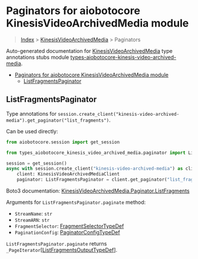 <a id="paginators-for-aiobotocore-kinesisvideoarchivedmedia-module"></a>

# Paginators for aiobotocore KinesisVideoArchivedMedia module

> [Index](..) > [KinesisVideoArchivedMedia](.) > Paginators

Auto-generated documentation for
[KinesisVideoArchivedMedia](https://boto3.amazonaws.com/v1/documentation/api/latest/reference/services/kinesis-video-archived-media.html#KinesisVideoArchivedMedia)
type annotations stubs module
[types-aiobotocore-kinesis-video-archived-media](https://pypi.org/project/types-aiobotocore-kinesis-video-archived-media/).

- [Paginators for aiobotocore KinesisVideoArchivedMedia module](#paginators-for-aiobotocore-kinesisvideoarchivedmedia-module)
  - [ListFragmentsPaginator](#listfragmentspaginator)

<a id="listfragmentspaginator"></a>

## ListFragmentsPaginator

Type annotations for
`session.create_client("kinesis-video-archived-media").get_paginator("list_fragments")`.

Can be used directly:

```python
from aiobotocore.session import get_session

from types_aiobotocore_kinesis_video_archived_media.paginator import ListFragmentsPaginator

session = get_session()
async with session.create_client("kinesis-video-archived-media") as client:
    client: KinesisVideoArchivedMediaClient
    paginator: ListFragmentsPaginator = client.get_paginator("list_fragments")
```

Boto3 documentation:
[KinesisVideoArchivedMedia.Paginator.ListFragments](https://boto3.amazonaws.com/v1/documentation/api/latest/reference/services/kinesis-video-archived-media.html#KinesisVideoArchivedMedia.Paginator.ListFragments)

Arguments for `ListFragmentsPaginator.paginate` method:

- `StreamName`: `str`
- `StreamARN`: `str`
- `FragmentSelector`:
  [FragmentSelectorTypeDef](./type_defs.md#fragmentselectortypedef)
- `PaginationConfig`:
  [PaginatorConfigTypeDef](./type_defs.md#paginatorconfigtypedef)

`ListFragmentsPaginator.paginate` returns
`_PageIterator`\[[ListFragmentsOutputTypeDef](./type_defs.md#listfragmentsoutputtypedef)\].
